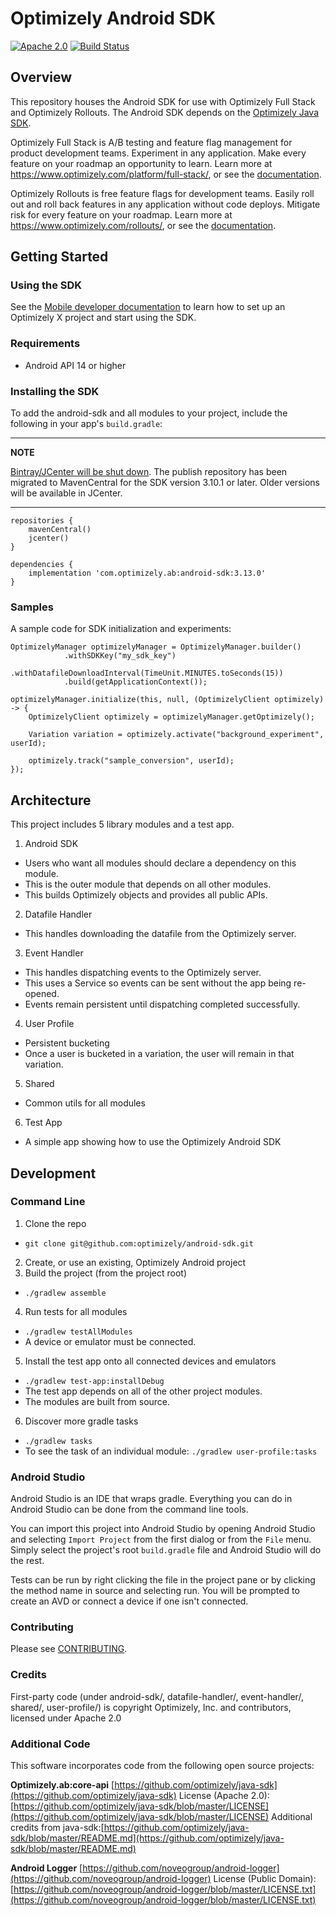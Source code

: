 # Optimizely Android SDK
[![Apache 2.0](https://img.shields.io/github/license/nebula-plugins/gradle-extra-configurations-plugin.svg)](http://www.apache.org/licenses/LICENSE-2.0)
[![Build Status](https://travis-ci.org/optimizely/android-sdk.svg?branch=master)](https://travis-ci.org/optimizely/android-sdk)

## Overview

This repository houses the Android SDK for use with Optimizely Full Stack and Optimizely Rollouts. The Android SDK depends on the [Optimizely Java SDK](https://github.com/optimizely/java-sdk).

Optimizely Full Stack is A/B testing and feature flag management for product development teams. Experiment in any application. Make every feature on your roadmap an opportunity to learn. Learn more at https://www.optimizely.com/platform/full-stack/, or see the [documentation](https://docs.developers.optimizely.com/full-stack/docs).

Optimizely Rollouts is free feature flags for development teams. Easily roll out and roll back features in any application without code deploys. Mitigate risk for every feature on your roadmap. Learn more at https://www.optimizely.com/rollouts/, or see the [documentation](https://docs.developers.optimizely.com/rollouts/docs).

## Getting Started

### Using the SDK
See the [Mobile developer documentation](https://docs.developers.optimizely.com/full-stack/docs/install-sdk-android) to learn how to set
up an Optimizely X project and start using the SDK.

### Requirements
* Android API 14 or higher

### Installing the SDK
To add the android-sdk and all modules to your project, include the following in your app's `build.gradle`:

---
**NOTE**

[Bintray/JCenter will be shut down](https://jfrog.com/blog/into-the-sunset-bintray-jcenter-gocenter-and-chartcenter/). The publish repository has been migrated to MavenCentral for the SDK version 3.10.1 or later. Older versions will be available in JCenter.

---


```
repositories {
	mavenCentral()
  	jcenter()
}

dependencies {
	implementation 'com.optimizely.ab:android-sdk:3.13.0'
}
```

### Samples
A sample code for SDK initialization and experiments:

```
OptimizelyManager optimizelyManager = OptimizelyManager.builder()
            .withSDKKey("my_sdk_key")
            .withDatafileDownloadInterval(TimeUnit.MINUTES.toSeconds(15))
            .build(getApplicationContext());
            
optimizelyManager.initialize(this, null, (OptimizelyClient optimizely) -> {
	OptimizelyClient optimizely = optimizelyManager.getOptimizely();
	
	Variation variation = optimizely.activate("background_experiment", userId);
	
	optimizely.track("sample_conversion", userId);
});

```

## Architecture

This project includes 5 library modules and a test app.

1. Android SDK
  - Users who want all modules should declare a dependency on this module.
  - This is the outer module that depends on all other modules.
  - This builds Optimizely objects and provides all public APIs.
2. Datafile Handler
  - This handles downloading the datafile from the Optimizely server.
3. Event Handler
  - This handles dispatching events to the Optimizely server.
  - This uses a Service so events can be sent without the app being re-opened.
  - Events remain persistent until dispatching completed successfully.
4. User Profile
  - Persistent bucketing
  - Once a user is bucketed in a variation, the user will remain in that variation.
5. Shared
  - Common utils for all modules
6. Test App
  - A simple app showing how to use the Optimizely Android SDK

## Development

### Command Line

1. Clone the repo
  * `git clone git@github.com:optimizely/android-sdk.git`
2. Create, or use an existing, Optimizely Android project
3. Build the project (from the project root)
  * `./gradlew assemble`
4. Run tests for all modules
  * `./gradlew testAllModules`
  * A device or emulator must be connected.
5. Install the test app onto all connected devices and emulators
  * `./gradlew test-app:installDebug`
  * The test app depends on all of the other project modules.
  * The modules are built from source.
6.  Discover more gradle tasks
  * `./gradlew tasks`
  * To see the task of an individual module: `./gradlew user-profile:tasks`

### Android Studio

Android Studio is an IDE that wraps gradle.  Everything you can do in Android Studio can be done from the command line tools.  

You can import this project into Android Studio by opening Android Studio and selecting `Import Project` from the first dialog or from the `File` menu.  Simply select the project's root `build.gradle` file and Android Studio will do the rest.

Tests can be run by right clicking the file in the project pane or by clicking the method name in source and selecting run.  You will be prompted to create an AVD or connect a device if one isn't connected.  

### Contributing
Please see [CONTRIBUTING](CONTRIBUTING.md).

### Credits

First-party code (under android-sdk/, datafile-handler/, event-handler/, shared/, user-profile/) is copyright Optimizely, Inc. and contributors, licensed under Apache 2.0

### Additional Code

This software incorporates code from the following open source projects:

**Optimizely.ab:core-api** [https://github.com/optimizely/java-sdk](https://github.com/optimizely/java-sdk)
License (Apache 2.0): [https://github.com/optimizely/java-sdk/blob/master/LICENSE](https://github.com/optimizely/java-sdk/blob/master/LICENSE)
Additional credits from java-sdk:[https://github.com/optimizely/java-sdk/blob/master/README.md](https://github.com/optimizely/java-sdk/blob/master/README.md)

**Android Logger** [https://github.com/noveogroup/android-logger](https://github.com/noveogroup/android-logger)
License (Public Domain): [https://github.com/noveogroup/android-logger/blob/master/LICENSE.txt](https://github.com/noveogroup/android-logger/blob/master/LICENSE.txt)

